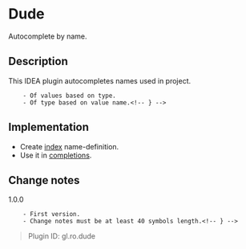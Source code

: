 # <!-- info.ts.textFromXml("src/main/resources/META-INF/plugin.xml", "//name[1]") { -->Dude<!-- } -->
Autocomplete by name.

## Description
<!-- info.ts.textFromXml("src/main/resources/META-INF/plugin.xml", "//description[1]") { -->This IDEA plugin autocompletes names used in project.
        - Of values based on type.
        - Of type based on value name.<!-- } -->

## Implementation
- Create [index](./src/main/java/gl/ro/guess_idea/index) name-definition.
- Use it in [completions](./src/main/java/gl/ro/guess_idea/completion).

## Change notes
<!-- info.ts.textFromXml("src/main/resources/META-INF/plugin.xml", "//change-notes[1]") { -->1.0.0
        - First version.
        - Change notes must be at least 40 symbols length.<!-- } -->

> Plugin ID: <!-- info.ts.textFromXml("src/main/resources/META-INF/plugin.xml", "//id[1]") { -->gl.ro.dude<!-- } -->